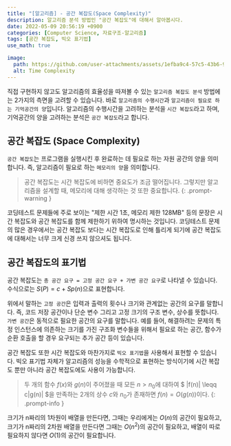 ```yaml
---
title: "[알고리즘] - 공간 복잡도(Space Complexity)"
description: 알고리즘 분석 방법인 "공간 복잡도"에 대해서 알아봅시다.
date: 2022-05-09 20:56:19 +0900
categories: [Computer Science, 자료구조-알고리즘]
tags: [공간 복잡도, 빅오 표기법]
use_math: true

image:
  path: https://github.com/user-attachments/assets/1efba9c4-57c5-43b6-9d94-d442b1889b8f
  alt: Time Complexity
---
```


직접 구현하지 않고도 알고리즘의 효율성을 따져볼 수 있는 `알고리즘 복잡도 분석` 방법에는 2가지의 측면을 고려할 수 있습니다. 바로 `알고리즘의 수행시간`과 `알고리즘이 필요로 하는 기억공간의 양`입니다. 알고리즘의 수행시간을 고려하는 분석을 `시간 복잡도`라고 하며, 기억공간의 양을 고려하는 분석은 `공간 복잡도`라고 합니다.

## 공간 복잡도 (Space Complexity)
`공간 복잡도`는 프로그램을 실행시킨 후 완료하는 데 필요로 하는 자원 공간의 양을 의미합니다. 즉, 알고리즘이 필요로 하는 `메모리의 양`을 의미합니다.

> 공간 복잡도는 시간 복잡도에 비하면 중요도가 조금 떨어집니다. 그렇지만 알고리즘을 설계할 때, 메모리에 대해 생각하는 것 또한 중요합니다.
{: .prompt-warning }

코딩테스트 문제들에 주로 보이는 "제한 시간 1초, 메모리 제한 128MB" 등의 문장은 시간 복잡도와 공간 복잡도를 함께 제한하기 위하여 명시하는 것입니다. 코딩테스트 문제의 많은 경우에서는 공간 복잡도 보다는 시간 복잡도로 인해 틀리게 되기에 공간 복잡도에 대해서는 너무 크게 신경 쓰지 않으셔도 됩니다. 

## 공간 복잡도의 표기법 
공간 복잡도는 `총 공간 요구 = 고정 공간 요구 + 가변 공간 요구`로 나타낼 수 있습니다. 수식으로는 $S(P) = c + Sp(n)$으로 표현합니다.

위에서 말하는 `고정 공간`은 입력과 출력의 횟수나 크기와 관계없는 공간의 요구를 말합니다. 즉, 코드 저장 공간이나 단순 변수 그리고 고정 크기의 구조 변수, 상수를 뜻합니다. `가변 공간`은 동적으로 필요한 공간의 요구를 말합니다. 예를 들어, 해결하려는 문제의 특정 인스턴스에 의존하는 크기를 가진 구조화 변수들을 위해서 필요로 하는 공간, 함수가 순환 호출을 할 경우 요구되는 추가 공간 등이 있습니다. 

공간 복잡도 또한 시간 복잡도와 마찬가지로 `빅오 표기법`을 사용해서 표현할 수 있습니다. 빅오 표기법 자체가 알고리즘의 성능을 수학적으로 표현하는 방식이기에 시간 복잡도 뿐만 아니라 공간 복잡도에도 사용이 가능합니다.

> 두 개의 함수 $f(x)$와 $g(n)$이 주어졌을 때 
> 모든 $n > n_0$에 대하여 $ |f(n)| \leqq c|g(n)| $을
> 만족하는 2개의 상수 $c$와 $n_0$가 존재하면 $f(n) = O(g(n))$이다. 
{: .prompt-info }

크기가 n짜리의 1차원이 배열을 만든다면, 그때는 우리에게는 $O(n)$의 공간이 필요하고, 크기가 n짜리의 2차원 배열을 만든다면 그때는 $O(n^2)$의 공간이 필요하고, 배열이 따로 필요하지 않다면 $O(1)$의 공간이 필요합니다.